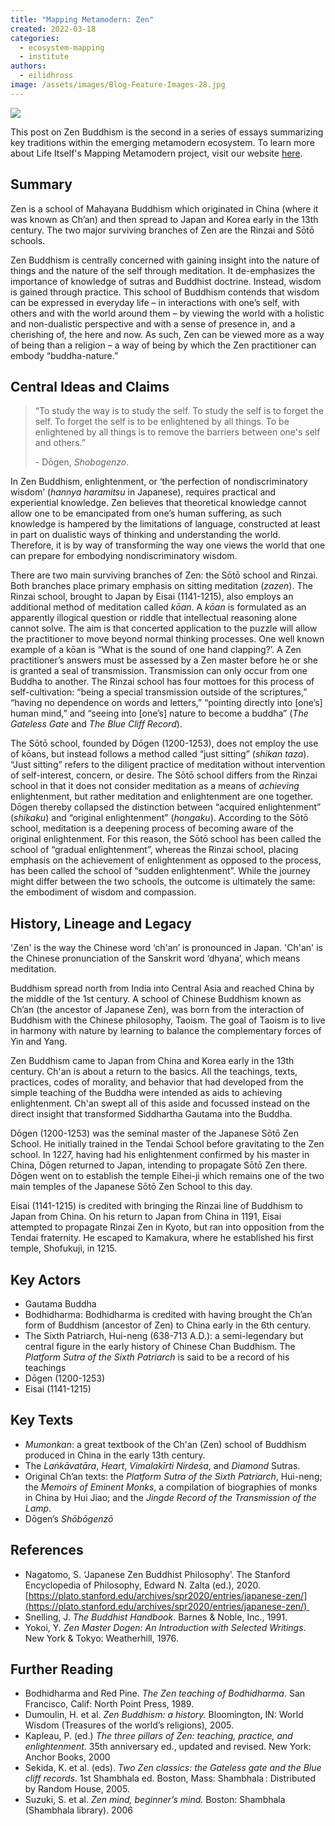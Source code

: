 ```yaml
---
title: "Mapping Metamodern: Zen"
created: 2022-03-18
categories: 
  - ecosystem-mapping
  - institute
authors: 
  - eilidhross
image: /assets/images/Blog-Feature-Images-28.jpg
---
```


![](/assets/images/Blog-Feature-Images-28-1024x576.jpg)

This post on Zen Buddhism is the second in a series of essays summarizing key traditions within the emerging metamodern ecosystem. To learn more about Life Itself's Mapping Metamodern project, visit our website [here](https://ecosystem.lifeitself.org/).

## Summary

Zen is a school of Mahayana Buddhism which originated in China (where it was known as Ch’an) and then spread to Japan and Korea early in the 13th century. The two major surviving branches of Zen are the Rinzai and Sōtō schools.

Zen Buddhism is centrally concerned with gaining insight into the nature of things and the nature of the self through meditation. It de-emphasizes the importance of knowledge of sutras and Buddhist doctrine. Instead, wisdom is gained through practice. This school of Buddhism contends that wisdom can be expressed in everyday life – in interactions with one’s self, with others and with the world around them – by viewing the world with a holistic and non-dualistic perspective and with a sense of presence in, and a cherishing of, the here and now. As such, Zen can be viewed more as a way of being than a religion – a way of being by which the Zen practitioner can embody “buddha-nature.”

## Central Ideas and Claims

> “To study the way is to study the self. To study the self is to forget the self. To forget the self is to be enlightened by all things. To be enlightened by all things is to remove the barriers between one's self and others.” 
> 
> \- Dōgen, _Shobogenzo_.

In Zen Buddhism, enlightenment, or ‘the perfection of nondiscriminatory wisdom’ (_hannya haramitsu_ in Japanese), requires practical and experiential knowledge. Zen believes that theoretical knowledge cannot allow one to be emancipated from one’s human suffering, as such knowledge is hampered by the limitations of language, constructed at least in part on dualistic ways of thinking and understanding the world. Therefore, it is by way of transforming the way one views the world that one can prepare for embodying nondiscriminatory wisdom.

There are two main surviving branches of Zen: the Sōtō school and Rinzai. Both branches place primary emphasis on sitting meditation (_zazen_). The Rinzai school, brought to Japan by Eisai (1141-1215), also employs an additional method of meditation called _kōan_. A _kōan_ is formulated as an apparently illogi­cal question or riddle that intellectual reasoning alone cannot solve. The aim is that concerted application to the puzzle will allow the practitioner to move beyond normal thinking processes. One well known example of a kōan is “What is the sound of one hand clapping?’. A Zen practitioner’s answers must be assessed by a Zen master before he or she is granted a seal of transmission. Transmission can only occur from one Buddha to another. The Rinzai school has four mottoes for this process of self-cultivation: “being a special transmission outside of the scriptures,” “having no dependence on words and letters,” “pointing directly into \[one’s\] human mind,” and “seeing into \[one’s\] nature to become a buddha” (_The Gateless Gate_ and _The Blue Cliff Record_).  

The Sōtō school, founded by Dōgen (1200-1253), does not employ the use of kōans, but instead follows a method called “just sitting” (_shikan taza_). “Just sitting” refers to the diligent practice of meditation without intervention of self-interest, concern, or desire. The Sōtō school differs from the Rinzai school in that it does not consider meditation as a means of _achieving_ enlightenment, but rather meditation and enlightenment are one together. Dōgen thereby collapsed the distinction between “acquired enlightenment” (_shikaku_) and “original enlightenment” (_hongaku_). According to the Sōtō school, meditation is a deepening process of becoming aware of the original enlightenment. For this reason, the Sōtō school has been called the school of “gradual enlightenment”, whereas the Rinzai school, placing emphasis on the achievement of enlightenment as opposed to the process, has been called the school of “sudden enlightenment”. While the journey might differ between the two schools, the outcome is ultimately the same: the embodiment of wisdom and compassion.

## History, Lineage and Legacy

'Zen' is the way the Chinese word ‘ch'an’ is pronounced in Japan. 'Ch'an' is the Chinese pronunciation of the Sanskrit word ‘dhyana’, which means meditation. 

Buddhism spread north from India into Central Asia and reached China by the middle of the 1st century. A school of Chinese Buddhism known as Ch’an (the ancestor of Japanese Zen), was born from the interaction of Buddhism with the Chinese philosophy, Taoism. The goal of Taoism is to live in harmony with nature by learning to balance the complementary forces of Yin and Yang.

Zen Buddhism came to Japan from China and Korea early in the 13th century. Ch'an is about a return to the basics. All the teachings, texts, practices, codes of morality, and behavior that had developed from the simple teaching of the Buddha were intended as aids to achieving enlightenment. Ch'an swept all of this aside and focussed instead on the direct insight that transformed Siddhartha Gautama into the Buddha.

Dōgen (1200-1253) was the seminal master of the Japanese Sōtō Zen School. He initially trained in the Tendai School before gravitating to the Zen school. In 1227, having had his enlightenment confirmed by his master in China, Dōgen returned to Japan, intending to propagate Sōtō Zen there. Dōgen went on to establish the temple Eihei-ji which remains one of the two main temples of the Japanese Sōtō Zen School to this day.

Eisai (1141-1215) is credited with bringing the Rinzai line of Buddhism to Japan from China. On his return to Japan from China in 1191, Eisai attempted to propagate Rinzai Zen in Kyoto, but ran into opposition from the Tendai fraternity. He escaped to Kamakura, where he established his first temple, Shofukuji, in 1215. 

## Key Actors

- Gautama Buddha
- Bodhidharma: Bodhidharma is credited with having brought the Ch’an form of Buddhism (ancestor of Zen) to China early in the 6th century. 
- The Sixth Patriarch, Hui-neng (638-713 A.D.): a semi-legendary but central figure in the early history of Chinese Chan Buddhism. The _Platform Sutra of the Sixth Patriarch_ is said to be a record of his teachings
- Dōgen (1200-1253)
- Eisai (1141-1215)

## Key Texts

- _Mumonkan_: a great text­book of the Ch'an (Zen) school of Buddhism produced in China in the early 13th century.
- The _Laṅkāvatāra_, _Heart_, _Vimalakīrti Nirdeśa_, and _Diamond_ Sutras.
- Original Ch’an texts: the _Platform Sutra of the Sixth Patriarch_, Hui-neng; the _Memoirs of Eminent Monks_, a compilation of biographies of monks in China by Hui Jiao; and the _Jingde Record of the Transmission of the Lamp_.
- Dōgen’s _Shōbōgenzō_

## References

- Nagatomo, S. ‘Japanese Zen Buddhist Philosophy’. The Stanford Encyclopedia of Philosophy, Edward N. Zalta (ed.), 2020. [https://plato.stanford.edu/archives/spr2020/entries/japanese-zen/](https://plato.stanford.edu/archives/spr2020/entries/japanese-zen/) 
- Snelling, J. _The Buddhist Handbook_. Barnes & Noble, Inc., 1991.
- Yokoi, Y. _Zen Master Dogen: An Introduction with Selected Writings_. New York & Tokyo: Weatherhill, 1976.

## Further Reading

- Bodhidharma and Red Pine. _The Zen teaching of Bodhidharma_. San Francisco, Calif: North Point Press, 1989.
- Dumoulin, H. et al. _Zen Buddhism: a history._ Bloomington, IN: World Wisdom (Treasures of the world’s religions), 2005.
- Kapleau, P. (ed.) _The three pillars of Zen: teaching, practice, and enlightenment_. 35th anniversary ed., updated and revised. New York: Anchor Books, 2000
- Sekida, K. et al. (eds). _Two Zen classics: the Gateless gate and the Blue cliff records_. 1st Shambhala ed. Boston, Mass: Shambhala : Distributed by Random House, 2005.
- Suzuki, S. et al. _Zen mind, beginner’s mind._ Boston: Shambhala (Shambhala library). 2006
